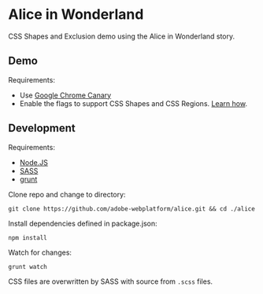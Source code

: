 Alice in Wonderland
====

CSS Shapes and Exclusion demo using the Alice in Wonderland story.

Demo
---

Requirements:

- Use [Google Chrome Canary](https://www.google.com/intl/en/chrome/browser/canary.html)
- Enable the flags to support CSS Shapes and CSS Regions. [Learn how](http://html.adobe.com/webplatform/enable/).


Development
---

Requirements:
- [Node.JS](http://nodejs.org/)
- [SASS](http://sass-lang.com/)
- [grunt](http://gruntjs.com/)

Clone repo and change to directory:

`git clone https://github.com/adobe-webplatform/alice.git && cd ./alice`

Install dependencies defined in package.json:

`npm install`

Watch for changes:

`grunt watch`



CSS files are overwritten by SASS with source from `.scss` files.